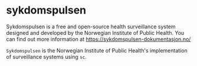 # sykdomspulsen

Sykdomspulsen is a free and open-source health surveillance system designed and developed by the Norwegian Institute of Public Health. You can find out more information at https://sykdomspulsen-dokumentasjon.no/

`Sykdomspulsen` is the Norwegian Institute of Public Health's implementation of surveillance systems using `sc`.
